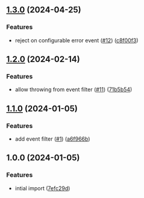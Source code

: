 ## [1.3.0](https://github.com/achingbrain/race-event/compare/v1.2.0...v1.3.0) (2024-04-25)


### Features

* reject on configurable error event ([#12](https://github.com/achingbrain/race-event/issues/12)) ([c8f00f3](https://github.com/achingbrain/race-event/commit/c8f00f3c1c3228bec9d7dbd7d6e9c6f8dca94904))

## [1.2.0](https://github.com/achingbrain/race-event/compare/v1.1.0...v1.2.0) (2024-02-14)


### Features

* allow throwing from event filter ([#11](https://github.com/achingbrain/race-event/issues/11)) ([71b5b54](https://github.com/achingbrain/race-event/commit/71b5b54fe0fce1a601ba31a80f588b694e347ccd))

## [1.1.0](https://github.com/achingbrain/race-event/compare/v1.0.0...v1.1.0) (2024-01-05)


### Features

* add event filter ([#1](https://github.com/achingbrain/race-event/issues/1)) ([a6f966b](https://github.com/achingbrain/race-event/commit/a6f966bbb36773a859fdaba4d0470bd24470089e))

## 1.0.0 (2024-01-05)


### Features

* intial import ([7efc29d](https://github.com/achingbrain/race-event/commit/7efc29d7102a398dfe3702c291bd045498ca31c2))
